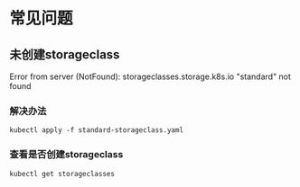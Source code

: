 # 常见问题
## 未创建storageclass
Error from server (NotFound): storageclasses.storage.k8s.io "standard" not found

### 解决办法

    kubectl apply -f standard-storageclass.yaml
### 查看是否创建storageclass  

    kubectl get storageclasses
